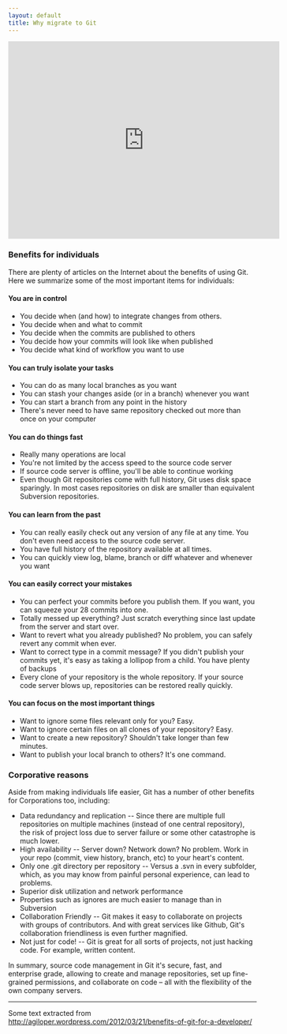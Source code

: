 ```yaml
---
layout: default
title: Why migrate to Git
---
```


<iframe src="http://prezi.com/embed/o3oij020l_oc/?bgcolor=ffffff&amp;lock_to_path=0&amp;autoplay=0&amp;autohide_ctrls=0&amp;features=undefined&amp;disabled_features=undefined" width="550" height="400" frameBorder="0">Prezi iframe (this content is required for markdown parsing)</iframe>

### Benefits for individuals

There are plenty of articles on the Internet about the benefits of using Git. Here we summarize some of the most important items for individuals:

#### You are in control

* You decide when (and how) to integrate changes from others.
* You decide when and what to commit
* You decide when the commits are published to others
* You decide how your commits will look like when published
* You decide what kind of workflow you want to use

#### You can truly isolate your tasks

* You can do as many local branches as you want
* You can stash your changes aside (or in a branch) whenever you want
* You can start a branch from any point in the history
* There's never need to have same repository checked out more than once on your computer

#### You can do things fast

* Really many operations are local
* You're not limited by the access speed to the source code server
* If source code server is offline, you'll be able to continue working
* Even though Git repositories come with full history, Git uses disk space sparingly. In most cases repositories on disk are smaller than equivalent Subversion repositories.

#### You can learn from the past

* You can really easily check out any version of any file at any time. You don't even need access to the source code server.
* You have full history of the repository available at all times.
* You can quickly view log, blame, branch or diff whatever and whenever you want

#### You can easily correct your mistakes

* You can perfect your commits before you publish them. If you want, you can squeeze your 28 commits into one.
* Totally messed up everything? Just scratch everything since last update from the server and start over.
* Want to revert what you already published? No problem, you can safely revert any commit when ever.
* Want to correct type in a commit message? If you didn't publish your commits yet, it's easy as taking a lollipop from a child.
You have plenty of backups
* Every clone of your repository is the whole repository. If your source code server blows up, repositories can be restored really quickly.

#### You can focus on the most important things

* Want to ignore some files relevant only for you? Easy.
* Want to ignore certain files on all clones of your repository? Easy.
* Want to create a new repository? Shouldn't take longer than few minutes.
* Want to publish your local branch to others? It's one command.

### Corporative reasons

Aside from making individuals life easier, Git has a number of other benefits for Corporations too, including:

* Data redundancy and replication -- Since there are multiple full repositories on multiple machines (instead of one central repository), the risk of project loss due to server failure or some other catastrophe is much lower.
* High availability -- Server down? Network down? No problem. Work in your repo (commit, view history, branch, etc) to your heart's content. 
* Only one .git directory per repository -- Versus a .svn in every subfolder, which, as you may know from painful personal experience, can lead to problems.
* Superior disk utilization and network performance
* Properties such as ignores are much easier to manage than in Subversion
* Collaboration Friendly -- Git makes it easy to collaborate on projects with groups of contributors. And with great services like Github, Git's collaboration friendliness is even further magnified.
* Not just for code! -- Git is great for all sorts of projects, not just hacking code. For example, written content.

In summary, source code management in Git it's secure, fast, and enterprise grade, allowing to create and manage repositories, set up fine-grained permissions, and collaborate on code – all with the flexibility of the own company servers.


<!--
TODO:

* Basic introduction
    * What is a version control system
    * centralized vs distributed
    * Git
    * GitHub
-->

---

Some text extracted from <http://agiloper.wordpress.com/2012/03/21/benefits-of-git-for-a-developer/>
